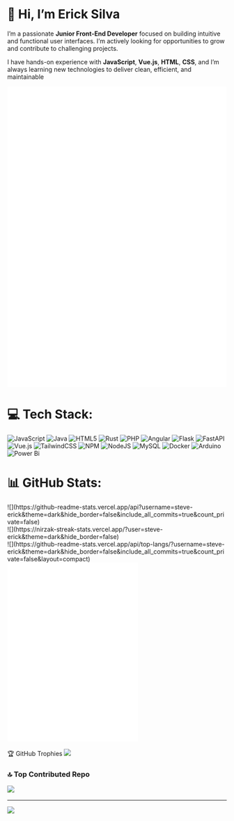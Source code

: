 
#  👋 Hi, I’m Erick Silva

I’m a passionate **Junior Front-End Developer** focused on building intuitive and functional user interfaces. I’m actively looking for opportunities to grow and contribute to challenging projects.

I have hands-on experience with **JavaScript**, **Vue.js**, **HTML**, **CSS**, and I’m always learning new technologies to deliver clean, efficient, and maintainable 

![Calendário de Contribuições](./metrics.svg)


<!--/examples-->
# 💻 Tech Stack:
![JavaScript](https://img.shields.io/badge/javascript-%23323330.svg?style=for-the-badge&logo=javascript&logoColor=%23F7DF1E) ![Java](https://img.shields.io/badge/java-%23ED8B00.svg?style=for-the-badge&logo=openjdk&logoColor=white) ![HTML5](https://img.shields.io/badge/html5-%23E34F26.svg?style=for-the-badge&logo=html5&logoColor=white) ![Rust](https://img.shields.io/badge/rust-%23000000.svg?style=for-the-badge&logo=rust&logoColor=white) ![PHP](https://img.shields.io/badge/php-%23777BB4.svg?style=for-the-badge&logo=php&logoColor=white) ![Angular](https://img.shields.io/badge/angular-%23DD0031.svg?style=for-the-badge&logo=angular&logoColor=white) ![Flask](https://img.shields.io/badge/flask-%23000.svg?style=for-the-badge&logo=flask&logoColor=white) ![FastAPI](https://img.shields.io/badge/FastAPI-005571?style=for-the-badge&logo=fastapi) ![Vue.js](https://img.shields.io/badge/vue.js-%2335495e.svg?style=for-the-badge&logo=vuedotjs&logoColor=%234FC08D) ![TailwindCSS](https://img.shields.io/badge/tailwindcss-%2338B2AC.svg?style=for-the-badge&logo=tailwind-css&logoColor=white) ![NPM](https://img.shields.io/badge/NPM-%23CB3837.svg?style=for-the-badge&logo=npm&logoColor=white) ![NodeJS](https://img.shields.io/badge/node.js-6DA55F?style=for-the-badge&logo=node.js&logoColor=white) ![MySQL](https://img.shields.io/badge/mysql-4479A1.svg?style=for-the-badge&logo=mysql&logoColor=white) ![Docker](https://img.shields.io/badge/docker-%230db7ed.svg?style=for-the-badge&logo=docker&logoColor=white) ![Arduino](https://img.shields.io/badge/-Arduino-00979D?style=for-the-badge&logo=Arduino&logoColor=white) ![Power Bi](https://img.shields.io/badge/power_bi-F2C811?style=for-the-badge&logo=powerbi&logoColor=black)
# 📊 GitHub Stats:
<div>
![](https://github-readme-stats.vercel.app/api?username=steve-erick&theme=dark&hide_border=false&include_all_commits=true&count_private=false)<br/>
![](https://nirzak-streak-stats.vercel.app/?user=steve-erick&theme=dark&hide_border=false)<br/>
![](https://github-readme-stats.vercel.app/api/top-langs/?username=steve-erick&theme=dark&hide_border=false&include_all_commits=true&count_private=false&layout=compact)
 <div>
    <img src="./metrics.svg" alt="Calendário de Contribuições" width="300" />
  </div>
</div>
</div>

🏆 GitHub Trophies ![](https://github-profile-trophy.vercel.app/?username=steve-erick&theme=radical&no-frame=true&no-bg=false&margin-w=4)

### 🔝 Top Contributed Repo
![](https://github-contributor-stats.vercel.app/api?username=steve-erick&limit=5&theme=dark&combine_all_yearly_contributions=true)

---
[![](https://visitcount.itsvg.in/api?id=steve-erick&icon=2&color=0)](https://visitcount.itsvg.in)

<!-- Proudly created with GPRM ( https://gprm.itsvg.in ) -->
